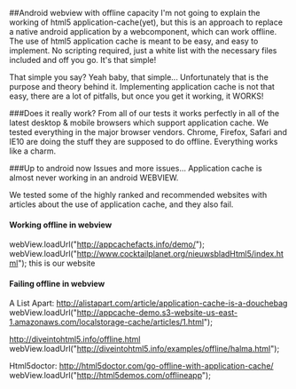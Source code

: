 ##Android webview with offline capacity
I'm not going to explain the working of html5 application-cache(yet), but this is an approach to replace a native android application by a webcomponent, which can work offline.
The use of html5 application cache is meant to be easy, and easy to implement. No scripting required, just a white list with the necessary files included and off you go. It's that simple! 

That simple you say? Yeah baby, that simple... Unfortunately that is the purpose and theory behind it. Implementing application cache is not that easy, there are a lot of pitfalls, but once you get it working, it WORKS!

###Does it really work?
From all of our tests it works perfectly in all of the latest desktop & mobile browsers which support application cache. 
We tested everything in the major browser vendors. Chrome, Firefox, Safari and IE10 are doing the stuff they are supposed to do offline. Everything works like a charm.

###Up to android now
Issues and more issues... Application cache is almost never working in an android WEBVIEW.

We tested some of the highly ranked and recommended websites with articles about the use of application cache, and they also fail. 

#### Working offline in webview 

webView.loadUrl("http://appcachefacts.info/demo/");
webView.loadUrl("http://www.cocktailplanet.org/nieuwsbladHtml5/index.html"); this is our website
		
		
#### Failing offline in webview
		
A List Apart: http://alistapart.com/article/application-cache-is-a-douchebag
webView.loadUrl("http://appcache-demo.s3-website-us-east-1.amazonaws.com/localstorage-cache/articles/1.html");
		
http://diveintohtml5.info/offline.html
webView.loadUrl("http://diveintohtml5.info/examples/offline/halma.html");
		
Html5doctor: http://html5doctor.com/go-offline-with-application-cache/
webView.loadUrl("http://html5demos.com/offlineapp");






